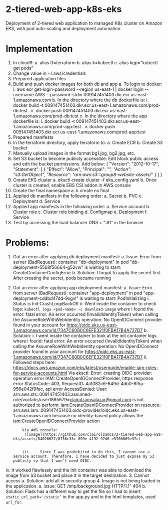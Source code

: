 # 2-tiered-web-app-k8s-eks
Deployment of 2-tiered web application to managed K8s cluster on Amazon EKS, with pod auto-scaling and deployment automation.

# Implementation
1.	In cloud9:
    a.	alias tf=terraform
    b.	alias k=kubectl
    c.	alias kgp=”kubectl get pods”
2.	Change value in ~/.aws/credentials
3.	Prepared application files
4.	Build and push docker images for both db and app
    a.	To login to docker:
        i.	aws ecr get-login-password --region us-east-1 | docker login --username AWS --password-stdin 009147451403.dkr.ecr.us-east-1.amazonaws.com
    b.	In the directory where the db dockerfile is: 
        i.	docker build -t 009147451403.dkr.ecr.us-east-1.amazonaws.com/prod-db:test .
        ii.	docker push 009147451403.dkr.ecr.us-east-1.amazonaws.com/prod-db:test 
    c.	In the directory where the app dockerfile is: 
        i.	docker build -t 009147451403.dkr.ecr.us-east-1.amazonaws.com/prod-app:test .
        ii.	docker push 009147451403.dkr.ecr.us-east-1.amazonaws.com/prod-app:test 
5.	Prepared manifests
6.	In the terraform directory, apply terraform to:
        a.	Create ECR
        b.	Create S3 bucket
7.	Manually upload images in the format bg1.jpg, bg2.jpg, etc.
8.	Set S3 bucket to become publicly accessible. Edit block public access and edit the bucket permissions. Add below:
        {
            "Version": "2012-10-17",
            "Statement": [
                {
                    "Effect": "Allow",
                    "Principal": "*",
                    "Action": "s3:GetObject",
                    "Resource": "arn:aws:s3:::group8-website-assets/*"
                }
            ]
        }
9.	Create EKS cluster
        a.	eksctl create cluster -f eks_config.yaml
        b.	Once cluster is created, enable EBS CSI addon in AWS console
10.	Create the final namespace
        a.	k create ns final
11.	Applied db manifests in the following order:
        a.	Secret
        b.	PVC
        c.	Deployment
        d.	Service
12.	Applied app manifests in the following order:
        a.	Service account
        b.	Cluster role
        c.	Cluster role binding
        d.	Configmap
        e.	Deployment
        f.	Service
13.	Test by accessing the load balancer DNS + “:81” in the browser

# Problems:
1.	Got an error after applying db deployment manifest:
        a.	Issue: Error from server (BadRequest): container "db-deployment" in pod "db-deployment-5568f56664-g52vw" is waiting to start: CreateContainerConfigError
        b.	Solution: I forgot to apply the secret first. After creating the secret, pods became running
2.	Got an error after applying app deployment manifest:
        a.	Issue: Error from server (BadRequest): container "app-deployment" in pod "app-deployment-cddbd47dd-9xgvl" is waiting to start: PodInitializing
            i.	Status is Init:CrashLoopBackOff
            ii.	Went inside the container to check logs: `kubectl logs <pod-name> -c download-image` where i found the error:
fatal error: An error occurred (InvalidIdentityToken) when calling the AssumeRoleWithWebIdentity operation: No OpenIDConnect provider found in your account for https://oidc.eks.us-east-1.amazonaws.com/id/7347C60B0C6EFE32110FBA17B4A737D7
        b.	Solution: 
            i.	I went inside the container to look at the init container logs where i found:
            fatal error: An error occurred (InvalidIdentityToken) when calling the AssumeRoleWithWebIdentity operation: No OpenIDConnect provider found in your account for https://oidc.eks.us-east-1.amazonaws.com/id/7347C60B0C6EFE32110FBA17B4A737D7
            ii.	Followed steps here: https://docs.aws.amazon.com/eks/latest/userguide/enable-iam-roles-for-service-accounts.html
            Via eksctl: Error: creating OIDC provider: operation error IAM: CreateOpenIDConnectProvider, https response error StatusCode: 403, RequestID: 4a1082c6-649d-4db0-8f5a-956e042f9fec, api error AccessDenied: User: arn:aws:sts::009147451403:assumed-role/voclabs/user1865679=clairolzamsalazar@gmail.com is not authorized to perform: iam:CreateOpenIDConnectProvider on resource: arn:aws:iam::009147451403:oidc-provider/oidc.eks.us-east-1.amazonaws.com because no identity-based policy allows the iam:CreateOpenIDConnectProvider action
            
            Via AWS console:
             ![image](https://github.com/clairolzamcs/2-tiered-web-app-k8s-eks/assets/84026627/8736c33c-899e-4192-97d6-e5700809e37c)

 
            iii.	Since I was prohibited to do this, I cannot use a service account. Therefore, I have decided to just expose my S3 publicly so that I won’t need OIDC.
iv.	It worked flawlessly and the init container was able to download the image from S3 bucket and place it in the target destination.
3.	Cannot access
        a.	Solution: add all in security group
4.	Image is not being loaded in the application. 
        a.	Issue: GET /tmp/background.jpg HTTP/1.1" 404
        b.	Solution: Flask has a different way to get the file so I had to insert 	`static_url_path='/static’` in the app.py and in the html templates, used `url_for`.

